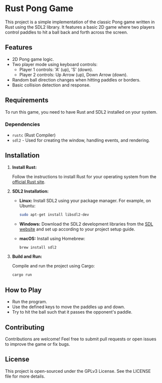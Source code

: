 # Rust Pong Game

This project is a simple implementation of the classic Pong game written in Rust using the SDL2 library. It features a basic 2D game where two players control paddles to hit a ball back and forth across the screen.

## Features

- 2D Pong game logic.
- Two player mode using keyboard controls:
  - Player 1 controls: 'A' (up), 'S' (down).
  - Player 2 controls: Up Arrow (up), Down Arrow (down).
- Random ball direction changes when hitting paddles or borders.
- Basic collision detection and response.

## Requirements

To run this game, you need to have Rust and SDL2 installed on your system. 

### Dependencies

- `rustc` (Rust Compiler)
- `sdl2` - Used for creating the window, handling events, and rendering.

## Installation

1. **Install Rust:**

   Follow the instructions to install Rust for your operating system from the [official Rust site](https://www.rust-lang.org/tools/install).

2. **SDL2 Installation:**

   - **Linux:** Install SDL2 using your package manager. For example, on Ubuntu:
     ```bash
     sudo apt-get install libsdl2-dev
     ```

   - **Windows:** Download the SDL2 development libraries from the [SDL website](https://www.libsdl.org/download-2.0.php) and set up according to your project setup guide.

   - **macOS:** Install using Homebrew:
     ```bash
     brew install sdl2
     ```

4. **Build and Run:**

   Compile and run the project using Cargo:
   ```bash
   cargo run
   ```

## How to Play

- Run the program.
- Use the defined keys to move the paddles up and down.
- Try to hit the ball such that it passes the opponent's paddle.

## Contributing

Contributions are welcome! Feel free to submit pull requests or open issues to improve the game or fix bugs.

## License

This project is open-sourced under the GPLv3 License. See the LICENSE file for more details.
